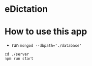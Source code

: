 # eDictation

# How to use this app
- run `mongod --dbpath='./database'`

```
cd ./server
npm run start
```
